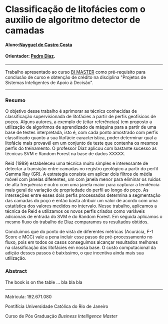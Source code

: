 # Classificação de litofácies com o auxílio de algoritmo detector de camadas

#### Aluno:[Nayguel de Castro Costa](https://github.com/nayguele)
#### Orientador: [Pedro Diaz](https://github.com/xxxxxxxx).

---

Trabalho apresentado ao curso [BI MASTER](https://ica.puc-rio.ai/bi-master) como pré-requisito para conclusão de curso e obtenção de crédito na disciplina "Projetos de Sistemas Inteligentes de Apoio à Decisão".

---

### Resumo

O objetivo desse trabalho é aprimorar as técnics conhecidas de classificação supervisionada de litofácies a partir de perfis geofísicos de poços. Alguns autores, a exemplo de (citar referências) tem proposto a utilização de algoritmos de aprendizado de máquina para a partir de uma base de testes interpretada, isto é, com cada ponto amostrado com perfis classificado quanto a sua litofácie característica, poder determinar qual a litofácie mais provavél em um conjunto de teste que contenha os mesmos perfis do treinamento. O professor Diaz aplicou com bastante sucesso as técnicas SVM e Random Forest na base de dados XXXXX. 

Reid (1989) estabeleceu uma técnica muito simples e interessante de detectar a transição entre camadas no registro geológico a partir do perfil Gamma Ray (GR). A estrategia consiste em aplicar dois filtros de média móvel com janelas diferentes, um com janela menor para eliminar os ruídos de alta frequência e outro com uma janela maior para capturar a tendência mais geral de variação de propriedade do perfil ao longo do poço. As interseções entre esses dois perfis processados determina a segmentação das camadas do poço e então basta atribuir um valor de acordo com uma estatística dos valores medidos no intervalo. Nesse trabalho, aplicamos a técnica de Reid e utilizamos os novos perfis criados como variáveis adicionais de entrada do SVM e do Random Forest. Em seguida aplicamos o mesmo fluxo do trabalho de Diaz comparamos os resultados obtidos. 

Concluímos que do ponto de vista de diferentes métricas (Acurácia, F-1 Score e MCC) vale a pena incluir esse passo de pré-processamento no fluxo, pois em todos os casos conseguimos alcançar resultados melhores na classificação das litofácies em nossa base. O custo computacional da adição desses passos é baixíssimo, o que incentiva ainda mais sua utilização.


### Abstract 

The book is on the table ... bla bla bla


---

Matrícula: 192.671.080

Pontifícia Universidade Católica do Rio de Janeiro

Curso de Pós Graduação *Business Intelligence Master*

